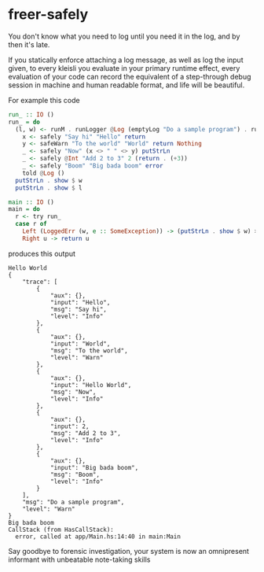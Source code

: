 # freer-safely

You don't know what you need to log until you need it in the log, and by then it's late.

If you statically enforce attaching a log message, as well as log the input given, to
every kleisli you evaluate in your primary runtime effect, every evaluation of your
code can record the equivalent of a step-through debug session in machine and human
readable format, and life will be beautiful.

For example this code

```haskell
run_ :: IO ()
run_ = do 
  (l, w) <- runM . runLogger @Log (emptyLog "Do a sample program") . runSafely $ do
    x <- safely "Say hi" "Hello" return
    y <- safeWarn "To the world" "World" return Nothing
    _ <- safely "Now" (x <> " " <> y) putStrLn
    _ <- safely @Int "Add 2 to 3" 2 (return . (+3))
    _ <- safely "Boom" "Big bada boom" error
    told @Log ()
  putStrLn . show $ w
  putStrLn . show $ l

main :: IO ()
main = do
  r <- try run_
  case r of
    Left (LoggedErr (w, e :: SomeException)) -> (putStrLn . show $ w) >> (putStrLn . show $ e)
    Right u -> return u
```

produces this output

```shell
Hello World
{
    "trace": [
        {
            "aux": {},
            "input": "Hello",
            "msg": "Say hi",
            "level": "Info"
        },
        {
            "aux": {},
            "input": "World",
            "msg": "To the world",
            "level": "Warn"
        },
        {
            "aux": {},
            "input": "Hello World",
            "msg": "Now",
            "level": "Info"
        },
        {
            "aux": {},
            "input": 2,
            "msg": "Add 2 to 3",
            "level": "Info"
        },
        {
            "aux": {},
            "input": "Big bada boom",
            "msg": "Boom",
            "level": "Info"
        }
    ],
    "msg": "Do a sample program",
    "level": "Warn"
}
Big bada boom
CallStack (from HasCallStack):
  error, called at app/Main.hs:14:40 in main:Main
```

Say goodbye to forensic investigation, your system is now an omnipresent informant with
unbeatable note-taking skills
